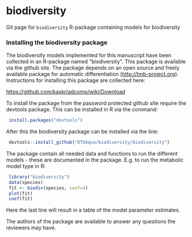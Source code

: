 # biodiversity
Git page for `biodiversity` R-package containing models for biodiversity 

### Installing the biodiversity package
 
The biodiversity models implemented for this manuscript have been collected in an R-package named "biodiversity". This package is available via the github site. The package depends on an open source and freely available package for automatic differentiation (http://tmb-project.org). Instructions for installing this package are collected here: 
 
 https://github.com/kaskr/adcomp/wiki/Download  
 
To install the package from the password protected github site require the devtools package. This can be installed in R via the command: 

```R
 install.packages("devtools")
```

After this the biodiversity package can be installed via the line: 

```R
 devtools::install_github("DTUAqua/biodiversity/biodiversity")
```

The package contain all needed data and functions to run the different models - these are documented in the package. E.g. to run the metabolic model type in R: 

```R
 library("biodiversity")
 data(species)
 fit <- biodiv(species, conf=4)
 plot(fit)
 coef(fit)
```

Here the last line will result in a table of the model parameter estimates. 
 
The authors of the package are available to answer any questions the reviewers may have. 

